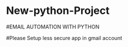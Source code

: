 # New-python-Project

#EMAIL AUTOMATION WITH PYTHON

   #Please Setup less secure app in gmail account
